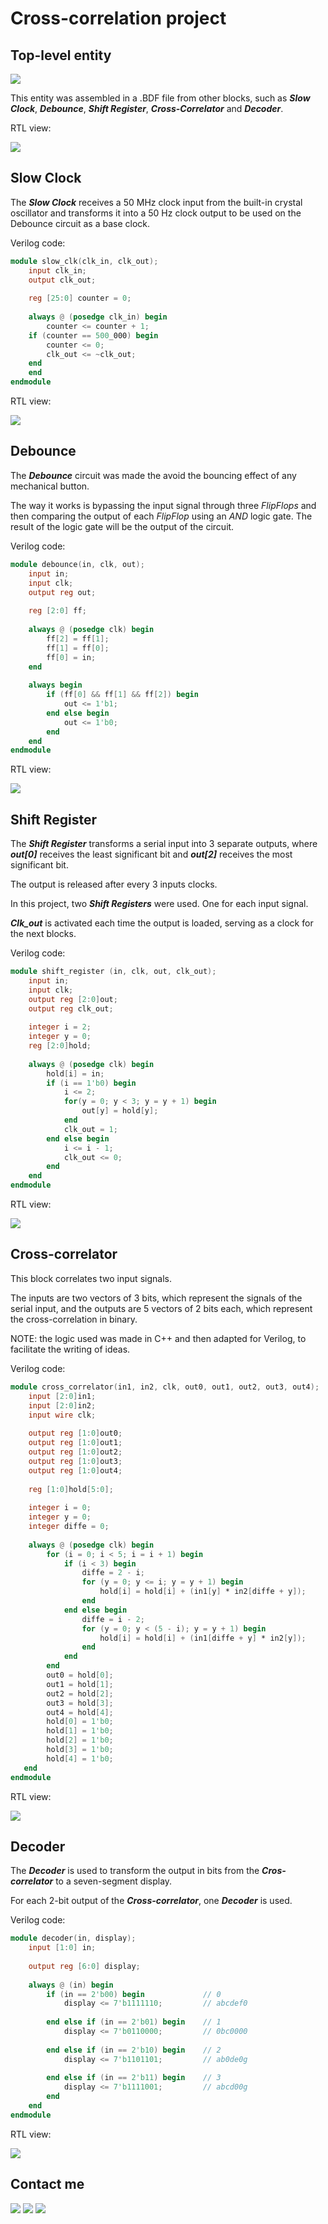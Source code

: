 # Cross-correlation project

## Top-level entity
![](../Output_files/Cross-correlation.png)

This entity was assembled in a .BDF file from other blocks, such as ***Slow Clock***, ***Debounce***, ***Shift Register***, ***Cross-Correlator*** and ***Decoder***.

RTL view:

![](../Output_files/Top-level-Cross.png)

## Slow Clock

The ***Slow Clock*** receives a 50 MHz clock input from the built-in crystal oscillator and transforms it into a 50 Hz clock output to be used on the Debounce circuit as a base clock.

Verilog code:

~~~verilog
module slow_clk(clk_in, clk_out);
    input clk_in;
    output clk_out;
	
    reg [25:0] counter = 0;
	
    always @ (posedge clk_in) begin
        counter <= counter + 1;
	if (counter == 500_000) begin
	    counter <= 0;
	    clk_out <= ~clk_out;
	end 
    end
endmodule
~~~

RTL view:

![](../Output_files/SlowClock.png)

## Debounce

The ***Debounce*** circuit was made the avoid the bouncing effect of any mechanical button.

The way it works is bypassing the input signal through three *FlipFlops* and then comparing the output of each *FlipFlop* using an *AND* logic gate. The result of the logic gate will be the output of the circuit.

Verilog code:

~~~verilog
module debounce(in, clk, out);
    input in;
    input clk;
    output reg out;
	
    reg [2:0] ff;
	
    always @ (posedge clk) begin
        ff[2] = ff[1];
        ff[1] = ff[0];
        ff[0] = in;
    end
	
    always begin
        if (ff[0] && ff[1] && ff[2]) begin
            out <= 1'b1;
        end else begin
            out <= 1'b0;
        end
    end
endmodule
~~~

RTL view:

![](../Output_files/Debounce.png)

## Shift Register

The ***Shift Register*** transforms a serial input into 3 separate outputs, where ***out[0]*** receives the least significant bit and ***out[2]*** receives the most significant bit.

The output is released after every 3 inputs clocks.

In this project, two ***Shift Registers*** were used. One for each input signal.

***Clk_out*** is activated each time the output is loaded, serving as a clock for the next blocks.

Verilog code:

~~~verilog
module shift_register (in, clk, out, clk_out);
    input in;
    input clk;
    output reg [2:0]out;
    output reg clk_out;
  
    integer i = 2;
    integer y = 0;
    reg [2:0]hold;
  
    always @ (posedge clk) begin
        hold[i] = in;
        if (i == 1'b0) begin
            i <= 2;
            for(y = 0; y < 3; y = y + 1) begin
                out[y] = hold[y];
            end
            clk_out = 1; 
        end else begin
            i <= i - 1;
            clk_out <= 0;
        end 
    end
endmodule
~~~

RTL view:

![](../Output_files/ShiftRegister.png)

## Cross-correlator

This block correlates two input signals.

The inputs are two vectors of 3 bits, which represent the signals of the serial input, and the outputs are 5 vectors of 2 bits each, which represent the cross-correlation in binary.

NOTE: the logic used was made in C++ and then adapted for Verilog, to facilitate the writing of ideas.

Verilog code:

~~~verilog
module cross_correlator(in1, in2, clk, out0, out1, out2, out3, out4);
    input [2:0]in1;
    input [2:0]in2;
    input wire clk;
  
    output reg [1:0]out0;
    output reg [1:0]out1;
    output reg [1:0]out2;
    output reg [1:0]out3;
    output reg [1:0]out4;
  
    reg [1:0]hold[5:0];
  
    integer i = 0;
    integer y = 0;
    integer diffe = 0;
  
    always @ (posedge clk) begin
        for (i = 0; i < 5; i = i + 1) begin
            if (i < 3) begin
                diffe = 2 - i;
                for (y = 0; y <= i; y = y + 1) begin
                    hold[i] = hold[i] + (in1[y] * in2[diffe + y]);
                end
            end else begin
                diffe = i - 2;
                for (y = 0; y < (5 - i); y = y + 1) begin
                    hold[i] = hold[i] + (in1[diffe + y] * in2[y]);
                end
            end
        end
        out0 = hold[0];
        out1 = hold[1];
        out2 = hold[2];
        out3 = hold[3];
        out4 = hold[4];
		hold[0] = 1'b0;
		hold[1] = 1'b0;
		hold[2] = 1'b0;
		hold[3] = 1'b0;
		hold[4] = 1'b0;
   end
endmodule
~~~

RTL view:

![](../Output_files/Cross-correlator.png)

## Decoder

The ***Decoder*** is used to transform the output in bits from the ***Cros-correlator*** to a seven-segment display.

For each 2-bit output of the ***Cross-correlator***, one ***Decoder*** is used.

Verilog code:

~~~verilog
module decoder(in, display);
    input [1:0] in;
  
    output reg [6:0] display;
  
    always @ (in) begin
        if (in == 2'b00) begin             // 0
            display <= 7'b1111110;         // abcdef0
       
        end else if (in == 2'b01) begin    // 1
            display <= 7'b0110000;         // 0bc0000
       
        end else if (in == 2'b10) begin    // 2
            display <= 7'b1101101;         // ab0de0g
       
        end else if (in == 2'b11) begin    // 3
            display <= 7'b1111001;         // abcd00g  
        end
    end
endmodule
~~~

RTL view:

![](../Output_files/Decoder.png)

## Contact me
[![](../Output_files/gmail.png)](mailto:jefferson.lopes@ee.ufcg.edu.br?subject=[GitHub]%20FPGA%20-%20cross-correlation) ![](../Output_files/separador.png) [![](../Output_files/insta.png)](https://instagram.com/jeff.777.lopes?igshid=1i5gr7ch0bvkd)
